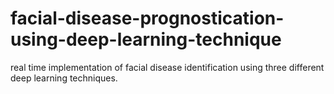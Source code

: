 # facial-disease-prognostication-using-deep-learning-technique
real time implementation of facial disease identification using three different deep learning techniques.
